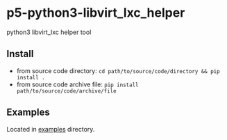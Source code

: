 # p5-python3-libvirt_lxc_helper
python3 libvirt_lxc helper tool

## Install
- from source code directory: `cd path/to/source/code/directory && pip install .`
- from source code archive file: `pip install path/to/source/code/archive/file`

## Examples
Located in [examples](examples) directory.
